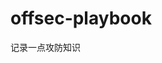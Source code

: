 














































































































































































































# offsec-playbook
记录一点攻防知识

